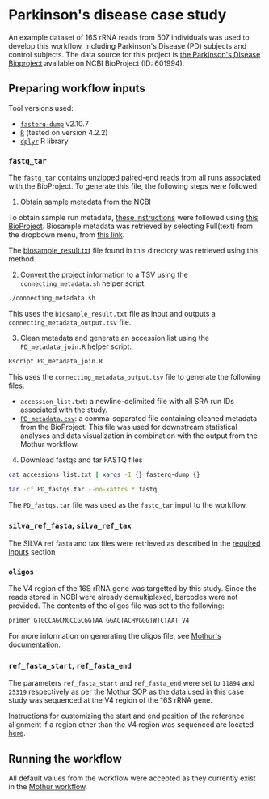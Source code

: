#  Parkinson's disease case study

An example dataset of 16S rRNA reads from 507 individuals was used to develop this workflow, including Parkinson's Disease (PD) subjects and control subjects. The data source for this project is [the Parkinson's Disease Bioproject](https://www.ncbi.nlm.nih.gov/bioproject/?term=601994) available on NCBI BioProject (ID: 601994).

## Preparing workflow inputs

Tool versions used:

- [`fasterq-dump`](https://github.com/ncbi/sra-tools/wiki/HowTo:-fasterq-dump) v2.10.7
- [`R`](https://cran.r-project.org/) (tested on version 4.2.2)
- [`dplyr`](https://dplyr.tidyverse.org/) R library

### `fastq_tar`

The `fastq_tar` contains unzipped paired-end reads from all runs associated with the BioProject. To generate this file, the following steps were followed:

1. Obtain sample metadata from the NCBI

To obtain sample run metadata, [these instructions](https://www.ncbi.nlm.nih.gov/sra/docs/sradownload/#download-metadata-associated-wit) were followed using [this BioProject](https://www.ncbi.nlm.nih.gov/sra?linkname=bioproject_sra_all&from_uid=601994). Biosample metadata was retrieved by selecting Full(text) from the dropbown menu, from [this link](https://www.ncbi.nlm.nih.gov/biosample?LinkName=bioproject_biosample&from_uid=601994).

The [biosample_result.txt](biosample_result.txt) file found in this directory was retrieved using this method.

2. Convert the project information to a TSV using the `connecting_metadata.sh` helper script.

```bash
./connecting_metadata.sh
```

This uses the `biosample_result.txt` file as input and outputs a `connecting_metadata_output.tsv` file.

3. Clean metadata and generate an accession list using the `PD_metadata_join.R` helper script.

```bash
Rscript PD_metadata_join.R
```

This uses the `connecting_metadata_output.tsv` file to generate the following files:

- `accession_list.txt`: a newline-delimited file with all SRA run IDs associated with the study.
- [`PD_metadata.csv`](PD_metadata.csv): a comma-separated file containing cleaned metadata from the BioProject. This file was used for downstream statistical analyses and data visualization in combination with the output from the Mothur workflow.

4. Download fastqs and tar FASTQ files

```bash
cat accessions_list.txt | xargs -I {} fasterq-dump {}

tar -cf PD_fastqs.tar --no-xattrs *.fastq
```

The `PD_fastqs.tar` file was used as the `fastq_tar` input to the workflow.

### `silva_ref_fasta`, `silva_ref_tax`

The SILVA ref fasta and tax files were retrieved as described in the [required inputs](../../README.md#required-inputs) section

### `oligos`

The V4 region of the 16S rRNA gene was targetted by this study. Since the reads stored in NCBI were already demultiplexed, barcodes were not provided. The contents of the oligos file was set to the following:

```txt
primer GTGCCAGCMGCCGCGGTAA GGACTACHVGGGTWTCTAAT V4
```

For more information on generating the oligos file, see [Mothur's documentation](https://mothur.org/wiki/oligos_file/).

### `ref_fasta_start`, `ref_fasta_end`

The parameters `ref_fasta_start` and `ref_fasta_end` were set to `11894` and `25319` respectively as per the [Mothur SOP](https://mothur.org/wiki/miseq_sop/) as the data used in this case study was sequenced at the V4 region of the 16S rRNA gene.

Instructions for customizing the start and end position of the reference alignment if a region other than the V4 region was sequenced are located [here](https://mothur.org/blog/2016/Customization-for-your-region/).

## Running the workflow

All default values from the workflow were accepted as they currently exist in the [Mothur workflow](../../mothur.wdl).
